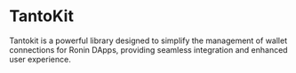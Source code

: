 # TantoKit
Tantokit is a powerful library designed to simplify the management of wallet connections for Ronin DApps, 
providing seamless integration and enhanced user experience.
